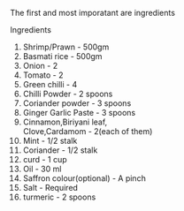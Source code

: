 The first and most imporatant are ingredients


Ingredients 
 1. Shrimp/Prawn             - 500gm
 2. Basmati rice             - 500gm
 3. Onion                    - 2
 4. Tomato                   - 2  
 5. Green chilli             - 4
 6. Chilli Powder            - 2 spoons
 7. Coriander powder         - 3 spoons
 8. Ginger Garlic Paste      - 3 spoons 
 9. Cinnamon,Biriyani leaf,  
    Clove,Cardamom           - 2(each of them)
10. Mint                     - 1/2 stalk
11. Coriander                - 1/2 stalk
12. curd                     - 1 cup
13. Oil                      - 30 ml
14. Saffron colour(optional) - A pinch 
15. Salt                     - Required 
16. turmeric                 - 2 spoons